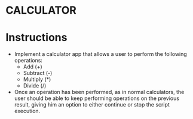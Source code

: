 # CALCULATOR

# Instructions

- Implement a calculator app that allows a user to perform the following operations:
  - Add (+)
  - Subtract (-)
  - Multiply (*)
  - Divide (/)
- Once an operation has been performed, as in normal calculators, the user should be able to keep performing operations on the previous result, giving him an option to either continue or stop the script execution.